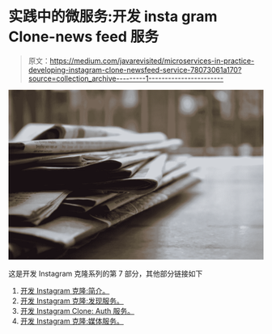 # 实践中的微服务:开发 insta gram Clone-news feed 服务

> 原文：<https://medium.com/javarevisited/microservices-in-practice-developing-instagram-clone-newsfeed-service-78073061a170?source=collection_archive---------1----------------------->

![](img/5ec4bc2fdfd14b4161ffbbd04adabdfe.png)

这是开发 Instagram 克隆系列的第 7 部分，其他部分链接如下

1.  [开发 Instagram 克隆:简介。](/@amrkhaled_47016/microservices-in-practice-developing-instagram-clone-introduction-4f6d78abdfa1)
2.  [开发 Instagram 克隆:发现服务。](/@amrkhaled_47016/microservices-in-practice-developing-instagram-clone-discovery-service-97100dadbe21)
3.  [开发 Instagram Clone: Auth 服务。](/@amrkhaled_47016/microservices-in-practice-developing-instagram-clone-auth-service-a526553a7226)
4.  [开发 Instagram 克隆:媒体服务。](/@amrkhaled_47016/microservices-in-practice-developing-instagram-clone-media-service-45019ec8d0d6)